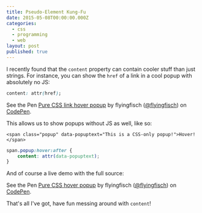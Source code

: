 ```yaml
---
title: Pseudo-Element Kung-Fu
date: 2015-05-08T00:00:00.000Z
categories:
  - css
  - programming
  - web
layout: post
published: true
---
```


I recently found that the `content` property can contain cooler stuff than just
strings. For instance, you can show the `href` of a link in a cool popup with
absolutely no JS:

```css
content: attr(href);
```

<p data-height="378" data-theme-id="6851" data-slug-hash="YXypBV" data-default-tab="result" data-user="flyingfisch" class='codepen'>See the Pen <a href='http://codepen.io/flyingfisch/pen/YXypBV/'>Pure CSS link hover popup</a> by flyingfisch (<a href='http://codepen.io/flyingfisch'>@flyingfisch</a>) on <a href='http://codepen.io'>CodePen</a>.</p>
<script async src="//assets.codepen.io/assets/embed/ei.js"></script>

This allows us to show popups without JS as well, like so:

```markup
<span class="popup" data-popuptext="This is a CSS-only popup!">Hover!</span>
```

```css
span.popup:hover:after {
    content: attr(data-popuptext);
}
```

And of course a live demo with the full source:

<p data-height="268" data-theme-id="6851" data-slug-hash="oXbBXz" data-default-tab="result" data-user="flyingfisch" class='codepen'>See the Pen <a href='http://codepen.io/flyingfisch/pen/oXbBXz/'>Pure CSS hover popup</a> by flyingfisch (<a href='http://codepen.io/flyingfisch'>@flyingfisch</a>) on <a href='http://codepen.io'>CodePen</a>.</p>
<script async src="//assets.codepen.io/assets/embed/ei.js"></script>

That's all I've got, have fun messing around with `content`!
